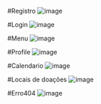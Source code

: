 #Registro 
![image](https://github.com/FelipeValeriano21/Blood-Donate-APP/assets/101677047/c22809e0-59a8-4399-b4cf-afee43863482)

#Login 
![image](https://github.com/FelipeValeriano21/Blood-Donate-APP/assets/101677047/e0a3c2c4-4ba1-4452-a158-16c592de4e7b)

#Menu
![image](https://github.com/FelipeValeriano21/Blood-Donate-APP/assets/101677047/83cfb255-1bf3-4e88-be58-698332f89f3e)

#Profile
![image](https://github.com/FelipeValeriano21/Blood-Donate-APP/assets/101677047/5a6eb8b3-b5ce-4e7e-b7c1-36907c797dc3)

#Calendario
![image](https://github.com/FelipeValeriano21/Blood-Donate-APP/assets/101677047/5c35f96c-8a2b-4fba-8901-4ae2852f759c)

#Locais de doações
![image](https://github.com/FelipeValeriano21/Blood-Donate-APP/assets/101677047/39282e4f-2ad3-4fe2-81e2-d93b8d74bf1f)


#Erro404
![image](https://github.com/FelipeValeriano21/Blood-Donate-APP/assets/101677047/4c88f53b-7bee-432b-991f-02179f847a99)
